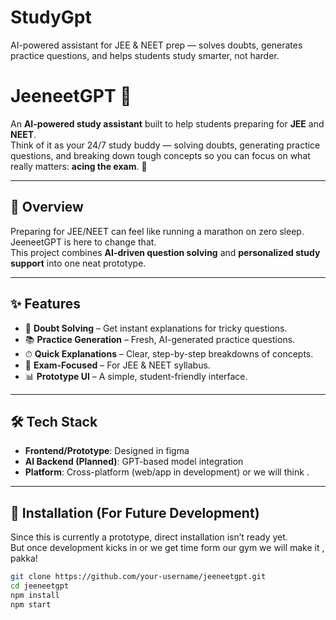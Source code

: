 # StudyGpt
AI-powered assistant for JEE &amp; NEET prep — solves doubts, generates practice questions, and helps students study smarter, not harder.
# JeeneetGPT 🚀

An **AI-powered study assistant** built to help students preparing for **JEE** and **NEET**.  
Think of it as your 24/7 study buddy — solving doubts, generating practice questions, and breaking down tough concepts so you can focus on what really matters: **acing the exam**. 🎯

---

## 📖 Overview
Preparing for JEE/NEET can feel like running a marathon on zero sleep. JeeneetGPT is here to change that.  
This project combines **AI-driven question solving** and **personalized study support** into one neat prototype.

---

## ✨ Features
- 🧠 **Doubt Solving** – Get instant explanations for tricky questions.  
- 📚 **Practice Generation** – Fresh, AI-generated practice questions.  
- ⏱ **Quick Explanations** – Clear, step-by-step breakdowns of concepts.  
- 🎯 **Exam-Focused** – For JEE & NEET syllabus.  
- 📊 **Prototype UI** – A simple, student-friendly interface.  

---

## 🛠️ Tech Stack
- **Frontend/Prototype**: Designed in figma 
- **AI Backend (Planned)**: GPT-based model integration  
- **Platform**: Cross-platform (web/app in development) or we will think .

---

## 🚀 Installation (For Future Development)
Since this is currently a prototype, direct installation isn’t ready yet.  
But once development kicks in or we get time form our gym we will make it , pakka!
```bash
git clone https://github.com/your-username/jeeneetgpt.git
cd jeeneetgpt
npm install
npm start
